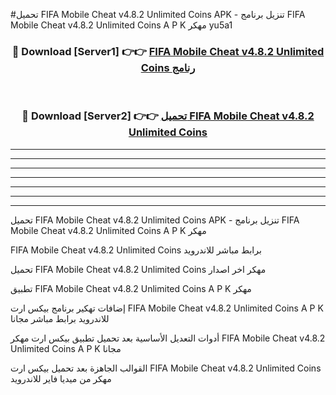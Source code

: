 #تحميل FIFA Mobile Cheat v4.8.2 Unlimited Coins  APK - تنزيل برنامج FIFA Mobile Cheat v4.8.2 Unlimited Coins  A P K مهكر yu5a1 



<div align="center">
<h3>🔴 Download [Server1] 👉👉 <a href="https://apkdownload10.web.app/?title=FIFA Mobile Cheat v4.8.2 Unlimited Coins ">FIFA Mobile Cheat v4.8.2 Unlimited Coins  رنامج</a></h3><br>

<h3>🔴 Download [Server2] 👉👉 <a href="https://apkdownload10.web.app/?title=FIFA Mobile Cheat v4.8.2 Unlimited Coins ">تحميل FIFA Mobile Cheat v4.8.2 Unlimited Coins  </a></h3>
</div>


----------------------------------------------------------

----------------------------------------------------------

----------------------------------------------------------

----------------------------------------------------------

----------------------------------------------------------

----------------------------------------------------------

----------------------------------------------------------

تحميل FIFA Mobile Cheat v4.8.2 Unlimited Coins  APK - تنزيل برنامج FIFA Mobile Cheat v4.8.2 Unlimited Coins  A P K مهكر

FIFA Mobile Cheat v4.8.2 Unlimited Coins  برابط مباشر للاندرويد

تحميل FIFA Mobile Cheat v4.8.2 Unlimited Coins  مهكر اخر اصدار

تطبيق FIFA Mobile Cheat v4.8.2 Unlimited Coins  A P K مهكر

إضافات تهكير برنامج بيكس ارت FIFA Mobile Cheat v4.8.2 Unlimited Coins  A P K للاندرويد برابط مباشر مجانا

أدوات التعديل الأساسية بعد تحميل تطبيق بيكس ارت مهكر FIFA Mobile Cheat v4.8.2 Unlimited Coins  A P K مجانا

القوالب الجاهزة بعد تحميل بيكس ارت FIFA Mobile Cheat v4.8.2 Unlimited Coins  مهكر من ميديا فاير للاندرويد


